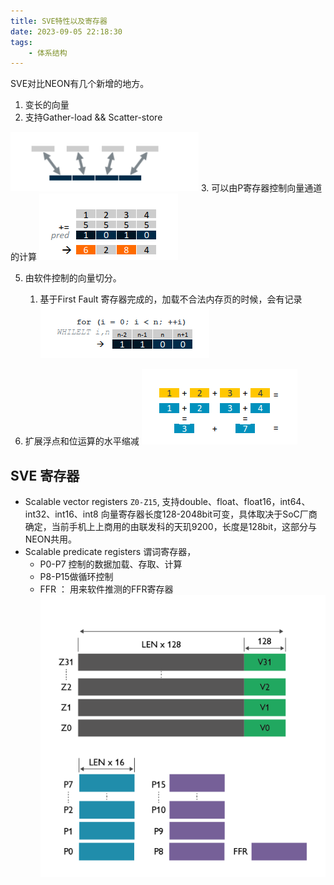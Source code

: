 ```yaml
---
title: SVE特性以及寄存器
date: 2023-09-05 22:18:30
tags:
	- 体系结构 
---
```


SVE对比NEON有几个新增的地方。
1. 变长的向量
2. 支持Gather-load && Scatter-store

![](SVE特性以及寄存器/gather.png)
3. 可以由P寄存器控制向量通道的计算
![](SVE特性以及寄存器/Pvector.png)

5. 由软件控制的向量切分。
	1. 基于First Fault 寄存器完成的，加载不合法内存页的时候，会有记录
		![](SVE特性以及寄存器/20230905222847.png)

1. 扩展浮点和位运算的水平缩减
![](SVE特性以及寄存器/140339805.png)

## SVE 寄存器
- Scalable vector registers
`Z0-Z15`, 支持double、float、float16，int64、int32、int16、int8
向量寄存器长度128-2048bit可变，具体取决于SoC厂商确定，当前手机上上商用的由联发科的天玑9200，长度是128bit，这部分与NEON共用。
- Scalable predicate registers
谓词寄存器，
	- P0-P7 控制的数据加载、存取、计算
	- P8-P15做循环控制
	- FFR ： 用来软件推测的FFR寄存器
![](SVE特性以及寄存器/SVE.png)